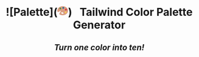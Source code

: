 # <div align="center">  ![Palette](<svg xmlns="http://www.w3.org/2000/svg" xmlns:xlink="http://www.w3.org/1999/xlink" aria-hidden="true" focusable="false" width="1em" height="1em" style="-ms-transform: rotate(360deg); -webkit-transform: rotate(360deg); transform: rotate(360deg);" preserveAspectRatio="xMidYMid meet" viewBox="0 0 36 36"><path fill="#D99E82" d="M18 3.143c-9.941 0-18 6.908-18 15.428c0 1.066.126 2.107.367 3.112C2.146 24.744 3.377 22.812 9 20c5.727-2.864 0 4-2 8c-.615 1.23-.282 2.271.56 3.124C10.506 32.928 14.104 34 18 34c9.941 0 18-6.907 18-15.429c0-8.52-8.059-15.428-18-15.428zm2.849 24.447c-.395 1.346-2.46 1.924-4.613 1.291c-2.153-.632-3.578-2.234-3.183-3.581c.395-1.346 2.46-1.924 4.613-1.29c2.153.631 3.578 2.233 3.183 3.58z"/><circle fill="#5C913B" cx="10" cy="11" r="3"/><circle fill="#269" cx="20" cy="9" r="3"/><circle fill="#DD2E44" cx="29" cy="15" r="3"/><circle fill="#FFCC4D" cx="28" cy="24" r="3"/></svg>) &nbsp; Tailwind Color Palette Generator
</div>

## <div align="center">_Turn one color into ten!_</div>

